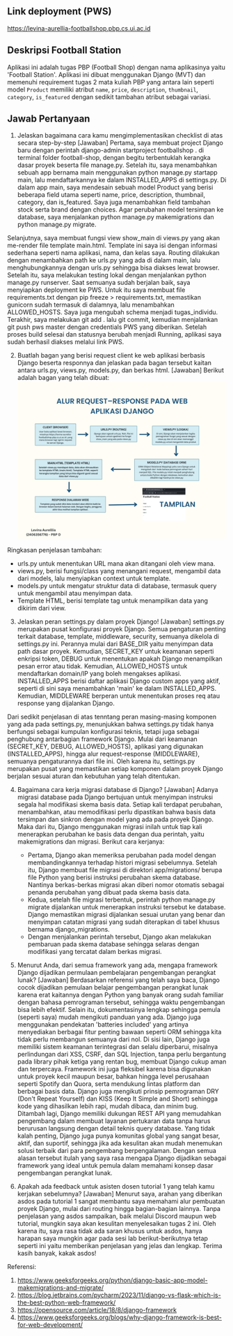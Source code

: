 ## Link deployment (PWS)
https://levina-aurellia-footballshop.pbp.cs.ui.ac.id

## Deskripsi Football Station
Aplikasi ini adalah tugas PBP (Football Shop) dengan nama aplikasinya yaitu 'Football Station'. Aplikasi ini dibuat menggunakan Django (MVT) dan memenuhi requirement tugas 2 mata kuliah PBP yang antara lain seperti model `Product` memiliki atribut `name`, `price`, `description`, `thumbnail`, `category`, `is_featured` dengan sedikit tambahan atribut sebagai variasi.

## Jawab Pertanyaan
1. Jelaskan bagaimana cara kamu mengimplementasikan checklist di atas secara step-by-step
[Jawaban]
Pertama, saya membuat project Django baru dengan perintah django-admin startproject footballshop . di terminal folder football-shop, dengan begitu terbentuklah kerangka dasar proyek beserta file manage.py. Setelah itu, saya menambahkan sebuah app bernama main menggunakan python manage.py startapp main, lalu mendaftarkannya ke dalam INSTALLED_APPS di settings.py. Di dalam app main, saya mendesain sebuah model Product yang berisi beberapa field utama seperti name, price, description, thumbnail, category, dan is_featured. Saya juga menambahkan field tambahan stock serta brand dengan choices. Agar perubahan model tersimpan ke database, saya menjalankan python manage.py makemigrations dan python manage.py migrate.

Selanjutnya, saya membuat fungsi view show_main di views.py yang akan me-render file template main.html. Template ini saya isi dengan informasi sederhana seperti nama aplikasi, nama, dan kelas saya. Routing dilakukan dengan menambahkan path ke urls.py yang ada di dalam main, lalu menghubungkannya dengan urls.py sehingga bisa diakses lewat browser. Setelah itu, saya melakukan testing lokal dengan menjalankan python manage.py runserver. Saat semuanya sudah berjalan baik, saya menyiapkan deployment ke PWS. Untuk itu saya membuat file requirements.txt dengan pip freeze > requirements.txt, memastikan gunicorn sudah termasuk di dalamnya, lalu menambahkan ALLOWED_HOSTS. Saya juga mengubah schema menjadi tugas_individu. Terakhir, saya melakukan git add . lalu git commit, kemudian menjalankan git push pws master dengan credentials PWS yang diberikan. Setelah proses build selesai dan statusnya berubah menjadi Running, aplikasi saya sudah berhasil diakses melalui link PWS.

2. Buatlah bagan yang berisi request client ke web aplikasi berbasis Django beserta responnya dan jelaskan pada bagan tersebut kaitan antara urls.py, views.py, models.py, dan berkas html.
[Jawaban]
Berikut adalah bagan yang telah dibuat: 
![Alur Request-Response Django](bagan.png)

Ringkasan penjelasan tambahan:
- urls.py untuk menentukan URL mana akan ditangani oleh view mana.
- views.py, berisi fungsi/class yang menangani request, mengambil data dari models, lalu menyiapkan context untuk template.
- models.py untuk mengatur struktur data di database, termasuk query untuk mengambil atau menyimpan data.
- Template HTML,  berisi template tag untuk menampilkan data yang dikirim dari view.

3. Jelaskan peran settings.py dalam proyek Django!
[Jawaban]
settings.py merupakan pusat konfigurasi proyek Django. Semua pengaturan penting terkait database, template, middleware, security, semuanya dikelola di settings.py ini. Perannya mulai dari BASE_DIR yaitu menyimpan data path dasar proyek. Kemudian, SECRET_KEY untuk keamanan seperti enkripsi token, DEBUG untuk menentukan apakah Django menampilkan pesan error atau tidak. 
Kemudian, ALLOWED_HOSTS untuk mendaftarkan domain/IP yang boleh mengakses aplikasi. INSTALLED_APPS berisi daftar aplikasi Django custom apps yang aktif, seperti di sini saya menambahkan 'main' ke dalam INSTALLED_APPS. Kemudian, MIDDLEWARE berperan untuk menentukan proses req atau response yang dijalankan Django. 

Dari sedikit penjelasan di atas tenntang peran masing-masing komponen yang ada pada settings.py, menunjukkan bahwa settings.py tidak hanya berfungsi sebagai kumpulan konfigurasi teknis, tetapi juga sebagai penghubung antarbagian framework Django. Mulai dari keamanan (SECRET_KEY, DEBUG, ALLOWED_HOSTS), aplikasi yang digunakan (INSTALLED_APPS), hingga alur request-response (MIDDLEWARE), semuanya pengaturannya dari file ini. Oleh karena itu, settings.py merupakan pusat yang memastikan setiap komponen dalam proyek Django berjalan sesuai aturan dan kebutuhan yang telah ditentukan.


4. Bagaimana cara kerja migrasi database di Django?
[Jawaban]
Adanya migrasi database pada Django bertujuan untuk menyimpan instruksi segala hal modifikasi skema basis data. Setiap kali terdapat perubahan, menambahkan, atau memodifikasi perlu dipastikan bahwa basis data tersimpan dan sinkron dengan model yang ada pada proyek Django. Maka dari itu, Django menggunakan migrasi inilah untuk tiap kali menerapkan perubahan ke basis data dengan dua perintah, yaitu makemigrations dan migrasi. Berikut cara kerjanya:
    - Pertama, Django akan memeriksa perubahan pada model dengan membandingkannya terhadap histori migrasi sebelumnya. Setelah itu, Django membuat file migrasi di direktori app/migrations/ berupa file Python yang berisi instruksi perubahan skema database. Nantinya berkas-berkas migrasi akan diberi nomor otomatis sebagai penanda perubahan yang dibuat pada skema basis data.
    - Kedua, setelah file migrasi terbentuk, perintah python manage.py migrate dijalankan untuk menerapkan instruksi tersebut ke database. Django memastikan migrasi dijalankan sesuai urutan yang benar dan menyimpan catatan migrasi yang sudah diterapkan di tabel khusus bernama django_migrations.
    -  Dengan menjalankan perintah tersebut, Django akan melakukan pembaruan pada skema database sehingga selaras dengan modifikasi yang tercatat dalam berkas migrasi.


5. Menurut Anda, dari semua framework yang ada, mengapa framework Django dijadikan permulaan pembelajaran pengembangan perangkat lunak?
[Jawaban]
Berdasarkan referensi yang telah saya baca, Django cocok dijadikan pemulaan belajar pengembangan perangkat lunak karena erat kaitannya dengan Python yang banyak orang sudah familiar dengan bahasa pemrograman tersebut, sehingga waktu pengembangan bisa lebih efektif. Selain itu, dokumentasinya lengkap sehingga pemula (seperti saya) mudah mengikuti panduan yang ada. Django juga menggunakan pendekatan 'batteries included' yang artinya menyediakan berbagai fitur penting bawaan seperti ORM sehingga kita tidak perlu membangun semuanya dari nol. Di sisi lain, Django juga memiliki sistem keamanan terintegrasi dan selalu diperbarui, misalnya perlindungan dari XSS, CSRF, dan SQL Injection, tanpa perlu bergantung pada library pihak ketiga yang rentan bug, membuat Django cukup aman dan terpercaya. Framework ini juga fleksibel karena bisa digunakan untuk proyek kecil maupun besar, bahkan hingga level perusahaan seperti Spotify dan Quora, serta mendukung lintas platform dan berbagai basis data. Django juga mengikuti prinsip pemrograman DRY (Don't Repeat Yourself) dan KISS (Keep It Simple and Short) sehingga kode yang dihasilkan lebih rapi, mudah dibaca, dan minim bug. Ditambah lagi, Django memiliki dukungan REST API yang memudahkan pengembang dalam membuat layanan pertukaran data tanpa harus berurusan langsung dengan detail teknis query database. Yang tidak kalah penting, Django juga punya komunitas global yang sangat besar, aktif, dan suportif, sehingga jika ada kesulitan akan mudah menemukan solusi terbaik dari para pengembang berpengalaman. Dengan semua alasan tersebut itulah yang saya rasa mengapa Django dijadikan sebagai framework yang ideal untuk pemula dalam memahami konsep dasar pengembangan perangkat lunak.



6. Apakah ada feedback untuk asisten dosen tutorial 1 yang telah kamu kerjakan sebelumnya?
[Jawaban]
Menurut saya, arahan yang diberikan asdos pada tutorial 1 sangat membantu saya memahami alur pembuatan proyek Django, mulai dari routing hingga bagian-bagian lainnya. Tanpa penjelasan yang asdos sampaikan, baik melalui Discord maupun web tutorial, mungkin saya akan kesulitan menyelesaikan tugas 2 ini. Oleh karena itu, saya rasa tidak ada saran khusus untuk asdos, hanya harapan saya mungkin agar pada sesi lab berikut-berikutnya tetap seperti ini yaitu memberikan penjelasan yang jelas dan lengkap. Terima kasih banyak, kakak asdos!


Referensi:
1. https://www.geeksforgeeks.org/python/django-basic-app-model-makemigrations-and-migrate/
2. https://blog.jetbrains.com/pycharm/2023/11/django-vs-flask-which-is-the-best-python-web-framework/
3. https://opensource.com/article/18/8/django-framework
4. https://www.geeksforgeeks.org/blogs/why-django-framework-is-best-for-web-development/
